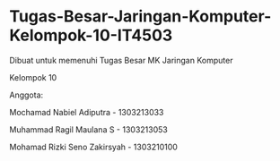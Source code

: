 # Tugas-Besar-Jaringan-Komputer-Kelompok-10-IT4503
Dibuat untuk memenuhi Tugas Besar MK Jaringan Komputer

Kelompok 10



Anggota:

Mochamad Nabiel Adiputra - 1303213033  

Muhammad Ragil Maulana S - 1303213053 

Mohamad Rizki Seno Zakirsyah - 1303210100
